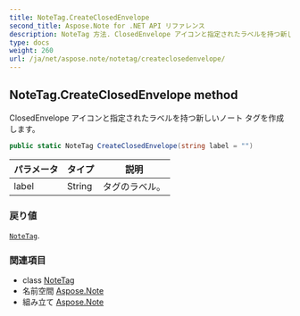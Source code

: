 ```yaml
---
title: NoteTag.CreateClosedEnvelope
second_title: Aspose.Note for .NET API リファレンス
description: NoteTag 方法. ClosedEnvelope アイコンと指定されたラベルを持つ新しいノート タグを作成します
type: docs
weight: 260
url: /ja/net/aspose.note/notetag/createclosedenvelope/
---
```

## NoteTag.CreateClosedEnvelope method

ClosedEnvelope アイコンと指定されたラベルを持つ新しいノート タグを作成します。

```csharp
public static NoteTag CreateClosedEnvelope(string label = "")
```

| パラメータ | タイプ | 説明 |
| --- | --- | --- |
| label | String | タグのラベル。 |

### 戻り値

[`NoteTag`](../).

### 関連項目

* class [NoteTag](../)
* 名前空間 [Aspose.Note](../../notetag/)
* 組み立て [Aspose.Note](../../../)


